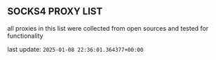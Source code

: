 ## SOCKS4 PROXY LIST

all proxies in this list were collected from open sources and tested for functionality

last update: `2025-01-08 22:36:01.364377+00:00`